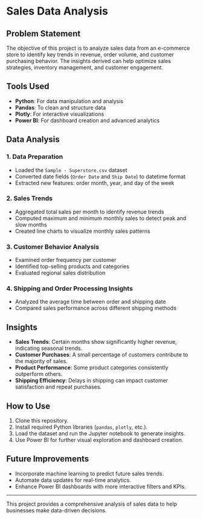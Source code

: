 # Sales Data Analysis

## Problem Statement
The objective of this project is to analyze sales data from an e-commerce store to identify key trends in revenue, order volume, and customer purchasing behavior. The insights derived can help optimize sales strategies, inventory management, and customer engagement.

## Tools Used
- **Python**: For data manipulation and analysis
- **Pandas**: To clean and structure data
- **Plotly**: For interactive visualizations
- **Power BI**: For dashboard creation and advanced analytics

## Data Analysis
### 1. Data Preparation
- Loaded the `Sample - Superstore.csv` dataset
- Converted date fields (`Order Date` and `Ship Date`) to datetime format
- Extracted new features: order month, year, and day of the week

### 2. Sales Trends
- Aggregated total sales per month to identify revenue trends
- Computed maximum and minimum monthly sales to detect peak and slow months
- Created line charts to visualize monthly sales patterns

### 3. Customer Behavior Analysis
- Examined order frequency per customer
- Identified top-selling products and categories
- Evaluated regional sales distribution

### 4. Shipping and Order Processing Insights
- Analyzed the average time between order and shipping date
- Compared sales performance across different shipping methods

## Insights
- **Sales Trends**: Certain months show significantly higher revenue, indicating seasonal trends.
- **Customer Purchases**: A small percentage of customers contribute to the majority of sales.
- **Product Performance**: Some product categories consistently outperform others.
- **Shipping Efficiency**: Delays in shipping can impact customer satisfaction and repeat purchases.

## How to Use
1. Clone this repository.
2. Install required Python libraries (`pandas`, `plotly`, etc.).
3. Load the dataset and run the Jupyter notebook to generate insights.
4. Use Power BI for further visual exploration and dashboard creation.

## Future Improvements
- Incorporate machine learning to predict future sales trends.
- Automate data updates for real-time analytics.
- Enhance Power BI dashboards with more interactive filters and KPIs.

---
This project provides a comprehensive analysis of sales data to help businesses make data-driven decisions.


